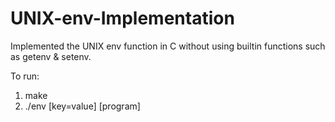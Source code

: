 # UNIX-env-Implementation

Implemented the UNIX env function in C without using builtin functions such as getenv & setenv.

To run:
1. make
2. ./env [key=value] [program]

